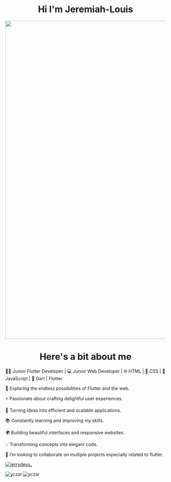 <h1 align="center">Hi I'm Jeremiah-Louis</h1>
<img src="https://github.com/Anmol-Baranwal/Cool-GIFs-For-GitHub/assets/74038190/0c7eb6ed-663b-4ce4-bfbd-18239a38ba1b" width="1000">

<h1 align="center">Here's a bit about me</h1>

👨‍💻 Junior Flutter Developer | 💻 Junior Web Developer | 🌐 HTML | 🎨 CSS | 🚀 JavaScript | 🎯 Dart | Flutter

🔭 Exploring the endless possibilities of Flutter and the web.

⚡️ Passionate about crafting delightful user experiences.

🌟 Turning ideas into efficient and scalable applications.

📚 Constantly learning and improving my skills.

🌍 Building beautiful interfaces and responsive websites.

💡 Transforming concepts into elegant code.

👯 I’m looking to collaborate on multiple projects especially related to flutter.

<p align="left"> <a href="https://twitter.com/jerrydevs_" target="blank"><img src="https://img.shields.io/twitter/follow/jerrydevs_?logo=twitter&style=for-the-badge" alt="jerrydevs_" /></a> </p>
<p><img align="left" src="https://github-readme-stats.vercel.app/api/top-langs?username=jjboy55&show_icons=true&locale=en&layout=compact&theme=onedark" alt="yczar" /></p> <p><img align="center" src="https://github-readme-streak-stats.herokuapp.com/?user=jjboy55&theme=onedark" alt="yczar" /></p>

